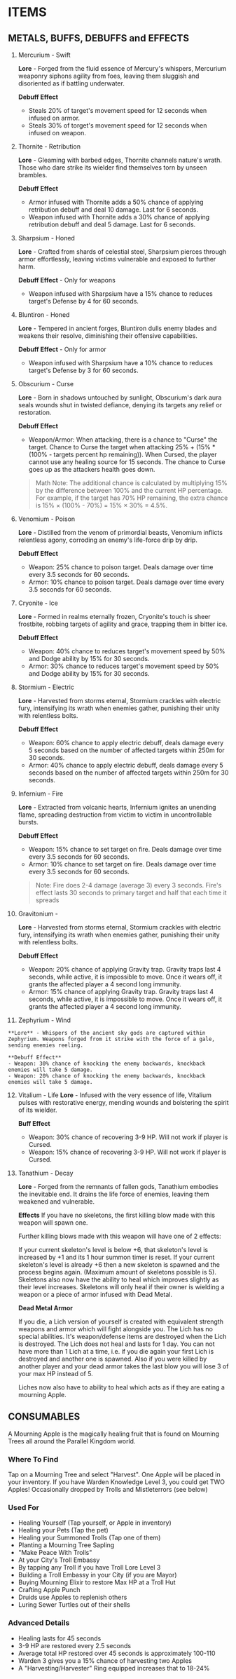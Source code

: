 # ITEMS

## METALS, BUFFS, DEBUFFS and EFFECTS

1. Mercurium - Swift

    **Lore** - Forged from the fluid essence of Mercury's whispers, Mercurium weaponry siphons agility from foes, leaving them sluggish and disoriented as if battling underwater.

    **Debuff Effect** 
    - Steals 20% of target's movement speed for 12 seconds when infused on armor.
    - Steals 30% of torget's movement speed for 12 seconds when infused on weapon.

2. Thornite - Retribution

    **Lore** - Gleaming with barbed edges, Thornite channels nature's wrath. Those who dare strike its wielder find themselves torn by unseen brambles.

    **Debuff Effect** 
    - Armor infused with Thornite adds a 50% chance of applying retribution debuff and deal 10 damage. Last for 6 seconds.
    - Weapon infused with Thornite adds a 30% chance of applying retribution debuff and deal 5 damage. Last for 6 seconds.

3. Sharpsium - Honed

    **Lore** - Crafted from shards of celestial steel, Sharpsium pierces through armor effortlessly, leaving victims vulnerable and exposed to further harm.

    **Debuff Effect**  - Only for weapons
    - Weapon infused with Sharpsium have a 15% chance to reduces target's Defense by 4 for 60 seconds.

4. Bluntiron - Honed
 
    **Lore** - Tempered in ancient forges, Bluntiron dulls enemy blades and weakens their resolve, diminishing their offensive capabilities.

    **Debuff Effect**  - Only for armor
    - Weapon infused with Sharpsium have a 10% chance to reduces target's Defense by 3 for 60 seconds.

5. Obscurium - Curse

    **Lore** - Born in shadows untouched by sunlight, Obscurium's dark aura seals wounds shut in twisted defiance, denying its targets any relief or restoration.

    **Debuff Effect** 
    - Weapon/Armor: When attacking, there is a chance to "Curse" the target.
    Chance to Curse the target when attacking 25% + (15% * (100% - targets percent hp remaining)). When Cursed, the player cannot use any healing source for 15 seconds. The chance to Curse goes up as the attackers health goes down.

    >Math Note:
    The additional chance is calculated by multiplying 15% by the difference between 100% and the current HP percentage. For example, if the target has 70% HP remaining, the extra chance is 15% × (100% - 70%) = 15% × 30% = 4.5%.

6. Venomium - Poison

    **Lore** - Distilled from the venom of primordial beasts, Venomium inflicts relentless agony, corroding an enemy's life-force drip by drip.

    **Debuff Effect** 
    - Weapon: 25% chance to poison target. Deals damage over time every 3.5 seconds for 60 seconds.
    - Armor: 10% chance to poison target. Deals damage over time every 3.5 seconds for 60 seconds.

7. Cryonite - Ice

    **Lore** - Formed in realms eternally frozen, Cryonite's touch is sheer frostbite, robbing targets of agility and grace, trapping them in bitter ice.

    **Debuff Effect** 
    - Weapon: 40% chance to reduces target's movement speed by 50% and Dodge ability by 15% for 30 seconds.
    - Armor: 30% chance to reduces target's movement speed by 50% and Dodge ability by 15% for 30 seconds.

8. Stormium - Electric

    **Lore** - Harvested from storms eternal, Stormium crackles with electric fury, intensifying its wrath when enemies gather, punishing their unity with relentless bolts.

    **Debuff Effect**
    - Weapon: 60% chance to apply electric debuff, deals damage every 5 seconds based on the number of affected targets within 250m for 30 seconds.
    - Armor: 40% chance to apply electric debuff, deals damage every 5 seconds based on the number of affected targets within 250m for 30 seconds.

9. Infernium - Fire

    **Lore** - Extracted from volcanic hearts, Infernium ignites an unending flame, spreading destruction from victim to victim in uncontrollable bursts.

    **Debuff Effect** 
    - Weapon: 15% chance to set target on fire. Deals damage over time every 3.5 seconds for 60 seconds.
    - Armor: 10% chance to set target on fire. Deals damage over time every 3.5 seconds for 60 seconds.

    >Note: Fire does 2-4 damage (average 3) every 3 seconds. Fire's effect lasts 30 seconds to primary target and half that each time it spreads

10. Gravitonium - 

    **Lore** - Harvested from storms eternal, Stormium crackles with electric fury, intensifying its wrath when enemies gather, punishing their unity with relentless bolts.

    **Debuff Effect** 
    - Weapon: 20% chance of applying Gravity trap. Gravity traps last 4 seconds, while active, it is impossible to move. Once it wears off, it grants the affected player a 4 second long immunity.
    - Armor: 15% chance of applying Gravity trap. Gravity traps last 4 seconds, while active, it is impossible to move. Once it wears off, it grants the affected player a 4 second long immunity.


11.  Zephyrium - Wind

    **Lore** - Whispers of the ancient sky gods are captured within Zephyrium. Weapons forged from it strike with the force of a gale, sending enemies reeling.

    **Debuff Effect** 
    - Weapon: 30% chance of knocking the enemy backwards, knockback enemies will take 5 damage.
    - Weapon: 20% chance of knocking the enemy backwards, knockback enemies will take 5 damage.

12. Vitalium - Life
    **Lore** - Infused with the very essence of life, Vitalium pulses with restorative energy, mending wounds and bolstering the spirit of its wielder.

    **Buff Effect** 
    - Weapon: 30% chance of recovering 3-9 HP. Will not work if player is Cursed.
    - Weapon: 15% chance of recovering 3-9 HP. Will not work if player is Cursed. 

13. Tanathium - Decay

    **Lore** - Forged from the remnants of fallen gods, Tanathium embodies the inevitable end. It drains the life force of enemies, leaving them weakened and vulnerable.

    **Effects**
    If you have no skeletons, the first killing blow made with this weapon will spawn one.

    Further killing blows made with this weapon will have one of 2 effects:

    If your current skeleton's level is below +6, that skeleton's level is increased by +1 and its 1 hour summon timer is reset.
    If your current skeleton's level is already +6 then a new skeleton is spawned and the process begins again. (Maximum amount of skeletons possible is 5).
    Skeletons also now have the ability to heal which improves slightly as their level increases. Skeletons will only heal if their owner is wielding a weapon or a piece of armor infused with Dead Metal.


    **Dead Metal Armor**

    If you die, a Lich version of yourself is created with equivalent strength weapons and armor which will fight alongside you. The Lich has no special abilities. It's weapon/defense items are destroyed when the Lich is destroyed. The Lich does not heal and lasts for 1 day. You can not have more than 1 Lich at a time, i.e. if you die again your first Lich is destroyed and another one is spawned. Also if you were killed by another player and your dead armor takes the last blow you will lose 3 of your max HP instead of 5.

    Liches now also have to ability to heal which acts as if they are eating a mourning Apple.

## CONSUMABLES

A Mourning Apple is the magically healing fruit that is found on Mourning Trees all around the Parallel Kingdom world.



### Where To Find
Tap on a Mourning Tree and select "Harvest".
One Apple will be placed in your inventory.
If you have Warden Knowledge Level 3, you could get TWO Apples!
Occasionally dropped by Trolls and Mistleterrors (see below)


### Used For
- Healing Yourself (Tap yourself, or Apple in inventory)
- Healing your Pets (Tap the pet)
- Healing your Summoned Trolls (Tap one of them)
- Planting a Mourning Tree Sapling
- "Make Peace With Trolls"
- At your City's Troll Embassy
- By tapping any Troll if you have Troll Lore Level 3
- Building a Troll Embassy in your City (if you are Mayor)
- Buying Mourning Elixir to restore Max HP at a Troll Hut
- Crafting Apple Punch
- Druids use Apples to replenish others
- Luring Sewer Turtles out of their shells


### Advanced Details
- Healing lasts for 45 seconds
- 3-9 HP are restored every 2.5 seconds
- Average total HP restored over 45 seconds is approximately 100-110
- Warden 3 gives you a 15% chance of harvesting two Apples
- A "Harvesting/Harvester" Ring equipped increases that to 18-24%